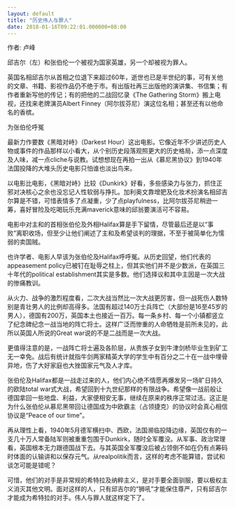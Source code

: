 ```yaml
---
layout: default
title: "历史伟人与罪人"
date: 2018-01-16T09:22:01.000000+08:00
---
```


作者: 卢峰

邱吉尔（左）和张伯伦一个被视为国家英雄，另一个却被视为罪人。

英国名相邱吉尔从首相之位退下来超过60年，逝世也已是半世纪的事，可有关他的文章、书籍、影视作品仍不绝于市。有出版社再三出版他的演讲集、书信集；有作者重新写他的传记；有的把他的二战回忆录《The Gathering Storm》搬上电视，还找来老牌演员Albert Finney（阿尔拔芬尼）演这位名相；甚至还有以他命名的香槟。

为张伯伦呼冤

最新力作要数《黑暗对峙》（Darkest Hour）这出电影。它像近年不少讲述历史人物或事件的作品那样以小看大，从个别历史段落观照更大的历史格局，添一点深度及人味，减一点cliche与说教。试想想现在再拍一出从《慕尼黑协议》到1940年法国投降的大堆头历史电影只怕谁也淡出鸟来。

以电影比电影，《黑暗对峙》比较《Dunkirk》好看，多些感染力与张力，抓住正邪对决核心之余也没忘记人性软弱与挣扎。加利奥文靠增肥及化妆术扮演名相邱吉尔算是不错，可惜表情多了点凝重，少了点playfulness，比阿尔拔芬尼稍逊一筹，喜好冒险及吃喝玩乐充满maverick意味的邱翁要演活可不容易。

电影中对主和的首相张伯伦及外相Halifax算是手下留情，尽管最后还是以“事败”离职收场，但至少让他们阐述了主和及希望谈判的理据，不至于被简单化为懦弱的卖国贼。

也许学者、电影人早该为张伯伦及Halifax呼呼冤。从历史回望，他们代表的appeasement policy已被钉在耻辱之柱上，但其实他们并不是少数派，在英国三十年代的political establishment其实是多数。他们选择议和其中主因是一次大战的惨痛教训。

从火力、战争的激烈程度看，二次大战当然比一次大战更厉害，但一战死伤人数特别是青壮男人的比例却高得多。法国有超过140万士兵阵亡（大部份是16至45岁的男人），德国有200万，英国本土也接近一百万。每一条乡村、每一个小镇都竖立了纪念碑纪念一战当地的阵亡将士。这样广泛而惨重的人命牺牲是前所未见的，此所以英国人所说的Great war说的不是二战而是一次大战。

更值得注意的是，一战阵亡将士遍及各阶层，从贵族子女到牛津剑桥毕业生到矿工无一幸免。战后有统计就指牛剑两家精英大学的学生中有百分之二十在一战中埋骨异地，伤了大好家庭也大挫国家元气及人才库。

张伯伦及Halifax都是一战走过来的人，他们内心绝不情愿再爆发另一场旷日持久的欧陆total war式大战，希望回到十九世纪那样的有限战争。希望像一战前般让德国拿回一些地盘、利益，大家便相安无事，继续在原来的秩序正常过活。这正是为什么张伯伦从慕尼黑带回让德国成为中欧霸主（占领捷克）的协议时会真心相信协议是“Peace of our time”。

再从理性上看，1940年5月德军横扫中、西欧，法国濒临投降边缘，英国仅有的一支几十万人常备陆军则被重重包围于Dunkirk，随时全军覆没。从军事、政治常理看，英国根本无力跟德国战下去。与其英国全军覆没后被占领倒不如在仍有点筹码时体面的认输讲和以保存元气。从realpolitik而言，这样的考虑不能算错，尝试和谈怎可能是错呢？

可惜，他们的对手是非常规的希特拉及纳粹主义，是对手要全面驯服，要以极权主义消灭其他文明。面对这样的人，只有邱吉尔的“狮吼”才能保住尊严，只有邱吉尔才能成为希特拉的对手。伟人与罪人就这样定下了。

